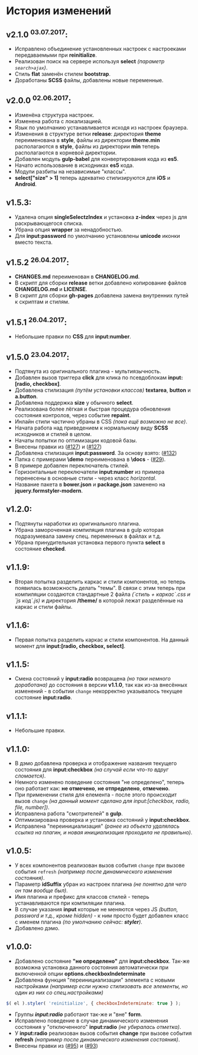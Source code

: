 # История изменений
## v2.1.0 <sup>03.07.2017</sup>:
* Исправлено объединение установленных настроек с настроеками передаваемыми при **reinitialize**.
* Реализован поиск на сервере используя **select** *(параметр `search>ajax`)*.
* Стиль **flat** заменён стилем **bootstrap**.
* Доработаны **SCSS** файлы, добавлены новые переменные.

## v2.0.0 <sup>02.06.2017</sup>:
* Изменёна структура настроек.
* Изменена работа с локализацией.
* Язык по умолчанию устанавливается исходя из настроек браузера.
* Изменения в структуре ветки **release**: директория **theme** переименована в **style**, файлы из директории **theme.min** располагаются в **style**, файлы из директории **min** теперь располагаются в корневой директории.
* Добавлен модуль **gulp-babel** для конвертирования кода из **es5**.
* Начато использование в исходниках **es5** кода.
* Модули разбиты на независимые "классы".
* **select["size" > 1]** теперь адекватно стилизируются для **iOS** и **Android**.

## v1.5.3:
* Удалена опция **singleSelectzIndex** и установка **z-index** через js для раскрывающегося списка.
* Убрана опция **wrapper** за ненадобностью.
* Для **input:password** по умолчанию установлены **unicode** иконки вместо текста.

## v1.5.2 <sup>26.04.2017</sup>:
* **CHANGES.md** переименован в **CHANGELOG.md**.
* В скрипт для сборки **release** ветки добавлено копирование файлов **CHANGELOG.md** и **LICENSE**.
* В скрипт для сборки **gh-pages** добавлена замена внутренних путей к скриптам и стилям.

## v1.5.1 <sup>26.04.2017</sup>:
* Небольшие правки по **CSS** для **input:number**.

## v1.5.0 <sup>23.04.2017</sup>:
* Подтянута из оригинального плагина - мультиязычность.
* Добавлен вызов триггера **click** для клика по псевдоблокам **input:[radio, checkbox]**.
* Добавлена стилизация *(путём установки классов)* **textarea**, **button** и **a.button**.
* Добавлена поддержка **size** у обычного **select**.
* Реализована более лёгкая и быстрая процедура обновления состояния контролов, через событие **repaint**.
* Инлайн стили частично убраны в CSS *(пока ещё возможно не все)*.
* Начата работа над приведением к нормальному виду **SCSS** исходников и стилей в целом.
* Начаты попытки по оптимизации кодовой базы.
* Внесены правки из ([#127](https://github.com/Dimox/jQueryFormStyler/pull/127)) и ([#127](https://github.com/Dimox/jQueryFormStyler/pull/128))
* Добавлена стилизация **input:password**. За основу взято: ([#132](https://github.com/Dimox/jQueryFormStyler/pull/132))
* Папка с примерами **\demo** переименована в **\docs** - ([#29](https://github.com/ange007/JQueryFormStyler-Modern/issues/29)).
* В примере добавлен переключатель стилей.
* Горизонтальные переключатели **input:number** из примера перенесены в основные стили - через класс *horizontal*.
* Название пакета в **bower.json** и **package.json** заменено на **jquery.formstyler-modern**.

## v1.2.0:
* Подтянуты наработки из оригинального плагина.
* Убрана замороченная компиляция плагина в gulp которая подразумевала замену спец. переменных в файлах и т.д.
* Убрана принудительная установка первого пункта **select** в состояние **checked**.

## v1.1.9:
* Вторая попытка разделить каркас и стили компонентов, но теперь появилась возможность делать "темы". В связи с этим теперь при компиляции создаются стандартные 2 файла *(\`стиль + каркас\`.css и \`js код\`.js)* и директория **/theme/** в которой лежат разделённые на каркас и стили файлы.

## v1.1.6:
* Первая попытка разделить каркас и стили компонентов. На данный момент для **input:[radio, checkbox, select]**.

## v1.1.5:
* Смена состояний у **input:radio** возвращена *(но таки немного доработана)* до состояния в версии **v1.1.0**, так как из-за внесённых изменений - в событии `change` некорректно указывалось текущее состояние **input:radio**.

## v1.1.1:
* Небольшие правки.

## v1.1.0:
* В дэмо добавлена проверка и отображение названия текущего состояния для **input:checkbox** *(на случай если что-то вдруг сломается)*.
* Немного изменено поведение состояния "не определено", теперь оно работает как: **не отмечено**, **не отпределено**, **отмечено**.
* При применении стиля для елемента - после этого происходит вызов `change` *(на данный момент сделано для input:[checkbox, radio, file, number])*.
* Исправлена работа "смотрителей" в **gulp**.
* Оптимизирована проверка и установка состояний у **input:checkbox**.
* Исправлена "переинициализация" *(ранее из объекта удалялась ссылка на плагин, и новая инициализация проходила не правильно)*.

## v1.0.5:
* У всех компонентов реализован вызов события `change` при вызове события `refresh` *(например после динамического изменения состояния)*.
* Параметр **idSuffix** убран из настроек плагина *(не понятно для чего он там вообще был)*.
* Имя плагина и префикс для классов стилей - теперь устанавливаются при компиляции плагина.
* В случае указания **input** которые не меняются через JS *(button, password и т.д., кроме hidden)* - к ним просто будет добавлен класс с именем плагина *(по умолчанию сейчас: **styler**)*.
* Добавлено дэмо.

## v1.0.0:
* Добавлено состояние **"не определено"** для **input:checkbox**. Так-же возможна установка данного состояния автоматически при включенной опции **options.checkboxIndeterminate**
* Добавлена функция "переинициализации" элемента с новыми настройками *(например если нужно стилизовать все элементы, но один из них со спец.настройками)*
```javascript
$( el ).styler( 'reinitialize', { checkboxIndeterminate: true } );
```
* Группы ***input:radio*** работают так-же и "вне" **form**.
* Исправлено поведение в случае динамического изменения состояния у "отключенного" **input:radio** *(не убиралась отметка)*.
* У **input:radio** реализован вызов события **change** при вызове события **refresh** *(например после динамического изменения состояния)*.
* Внесены правки из ([#95](https://github.com/Dimox/jQueryFormStyler/pull/95)) и ([#93](https://github.com/Dimox/jQueryFormStyler/pull/93))